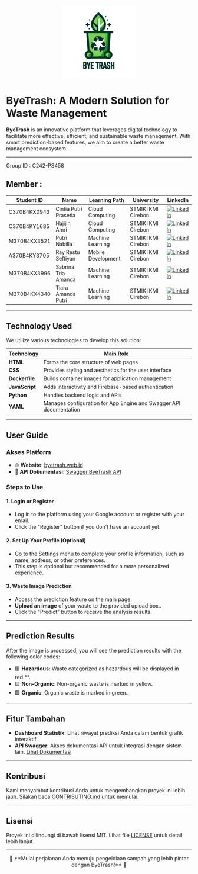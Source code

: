 <p align="center">
  <img 
    width="200" 
    height="200" 
    src="https://github.com/C242-PS458-ByeTrash/ByeTrash/blob/main/logo.png" 
    alt="ByeTrash Logo">
</p>

# ByeTrash: A Modern Solution for Waste Management

**ByeTrash** is an innovative platform that leverages digital technology to facilitate more effective, efficient, and sustainable waste management. With smart prediction-based features, we aim to create a better waste management ecosystem.

---
 Group ID : C242-PS458 
## Member :



| Student ID | Name            | Learning Path         | University           | LinkedIn                                                                 |
|------------|-----------------|-----------------------|----------------------|--------------------------------------------------------------------------|
|C370B4KX0943| Cintia Putri Prasetia |Cloud Computing | STMIK IKMI Cirebon| [![LinkedIn](https://img.shields.io/badge/LinkedIn-Connect-blue?logo=linkedin)](https://www.linkedin.com/in/cintia-putri-prasetia-466979322?utm_source=share&utm_campaign=share_via&utm_content=profile&utm_medium=android_app) |
|C370B4KY1685| Hajijin Amri |Cloud Computing | STMIK IKMI Cirebon| [![LinkedIn](https://img.shields.io/badge/LinkedIn-Connect-blue?logo=linkedin)](https://www.linkedin.com/in/hajijin-amri-5509b0206?utm_source=share&utm_campaign=share_via&utm_content=profile&utm_medium=android_app) |
|M370B4KX3521|Putri Nabilla| Machine Learning      |STMIK IKMI Cirebon| [![LinkedIn](https://img.shields.io/badge/LinkedIn-Connect-blue?logo=linkedin)](https://www.linkedin.com/in/putri-nabilla-77a670223?utm_source=share&utm_campaign=share_via&utm_content=profile&utm_medium=android_app) |
|A370B4KY3705|Ray Restu Seftiyan| Mobile Development|STMIK IKMI Cirebon| [![LinkedIn](https://img.shields.io/badge/LinkedIn-Connect-blue?logo=linkedin)](https://www.linkedin.com/in/ray-restu-seftiyan) |
|M370B4KX3996|Sabrina Tria Amanda|Machine Learning| STMIK IKMI Cirebon | [![LinkedIn](https://img.shields.io/badge/LinkedIn-Connect-blue?logo=linkedin)](https://id.linkedin.com/in/sabrina-tria-amanda-a7b7131a2) |
|M370B4KX4340| Tiara Amanda Putri |Machine Learning|STMIK IKMI Cirebon| [![LinkedIn](https://img.shields.io/badge/LinkedIn-Connect-blue?logo=linkedin)](http://www.linkedin.com/in/tiara-amanda-putri-4640312b4) |

---

## Technology Used

We utilize various technologies to develop this solution:

| Technology          | Main Role                                                                 |
|---------------------|-----------------------------------------------------------------------------|
| **HTML**           | 	Forms the core structure of web pages                                         |
| **CSS**            | Provides styling and aesthetics for the user interface                       |
| **Dockerfile**     | Builds container images for application management                       |
| **JavaScript**     | Adds interactivity and Firebase-based authentication                |
| **Python**         | Handles backend logic and APIs                                            |
| **YAML**           | Manages configuration for App Engine and Swagger API documentation          |

---

## User Guide

### Akses Platform
- 🌐 **Website**: [byetrash.web.id](https://byetrash.web.id/)
- 📖 **API Dokumentasi**: [Swagger ByeTrash API](https://byetrash-913316825970.asia-southeast2.run.app/swagger)

### Steps to Use

#### 1. Login or Register
- Log in to the platform using your Google account or register with your email.
- Click the "Register" button if you don't have an account yet.
  
#### 2. Set Up Your Profile (Optional)
- Go to the Settings menu to complete your profile information, such as name, address, or other preferences.
- This step is optional but recommended for a more personalized experience.

#### 3. Waste Image Prediction
- Access the prediction feature on the main page.
- **Upload an image** of your waste to the provided upload box..
- Click the "Predict" button to receive the analysis results.
---

## Prediction Results

After the image is processed, you will see the prediction results with the following color codes:
- 🟥 **Hazardous**: Waste categorized as hazardous will be displayed in red.**.
- 🟨 **Non-Organic**: Non-organic waste is marked in yellow.
- 🟩 **Organic**: Organic waste is marked in green..

---

## Fitur Tambahan
- **Dashboard Statistik**: Lihat riwayat prediksi Anda dalam bentuk grafik interaktif.
- **API Swagger**: Akses dokumentasi API untuk integrasi dengan sistem lain. [Lihat Dokumentasi](https://byetrash-913316825970.asia-southeast2.run.app/swagger)

---

## Kontribusi

Kami menyambut kontribusi Anda untuk mengembangkan proyek ini lebih jauh. Silakan baca [CONTRIBUTING.md](CONTRIBUTING.md) untuk memulai.

---

## Lisensi

Proyek ini dilindungi di bawah lisensi MIT. Lihat file [LICENSE](LICENSE) untuk detail lebih lanjut.

---

<p align="center">
  🚀 **Mulai perjalanan Anda menuju pengelolaan sampah yang lebih pintar dengan ByeTrash!** 🌟
</p>
